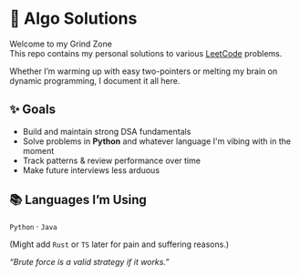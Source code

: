 # 🧠 Algo Solutions

Welcome to my Grind Zone   
This repo contains my personal solutions to various [LeetCode](https://leetcode.com/) problems.

Whether I’m warming up with easy two-pointers or melting my brain on dynamic programming, I document it all here.



## ✨ Goals

- Build and maintain strong DSA fundamentals
- Solve problems in **Python** and whatever language I'm vibing with in the moment
- Track patterns & review performance over time
- Make future interviews less arduous


## 📚 Languages I’m Using
`Python` · `Java` 

(Might add `Rust` or `TS` later for pain and suffering reasons.)

_“Brute force is a valid strategy if it works.”_
